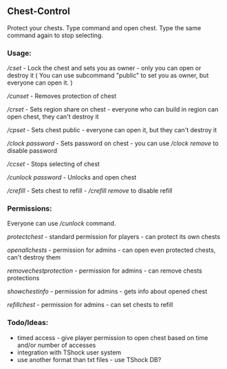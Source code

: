 ## Chest-Control
Protect your chests.
Type command and open chest. Type the same command again to stop selecting.

### Usage:
_/cset_ - Lock the chest and sets you as owner - only you can open or destroy it ( You can use subcommand "public" to set you as owner, but everyone can open it. )

_/cunset_ - Removes protection of chest

_/crset_ - Sets region share on chest - everyone who can build in region can open chest, they can't destroy it

_/cpset_ - Sets chest public - everyone can open it, but they can't destroy it

_/clock_ _password_ - Sets password on chest - you can use _/clock_ _remove_ to disable password

_/ccset_ - Stops selecting of chest 

_/cunlock_  _password_ -  Unlocks and open chest

_/crefill_ - Sets chest to refill - _/crefill_ _remove_ to disable refill

### Permissions:
Everyone can use _/cunlock_ command.

_protectchest_ - standard permission for players - can protect its own chests

_openallchests_ - permission for admins - can open even protected chests, can't destroy them

_removechestprotection_ - permission for admins - can remove chests protections

_showchestinfo_ - permission for admins - gets info about opened chest

_refillchest_ - permission for admins - can set chests to refill

### Todo/Ideas:
- timed access - give player permission to open chest based on time and/or number of accesses
- integration with TShock user system
- use another format than txt files - use TShock DB?